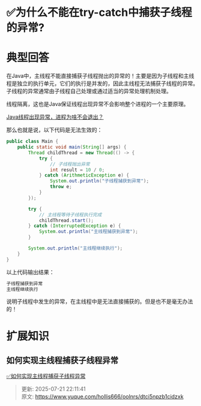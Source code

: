 # ✅为什么不能在try-catch中捕获子线程的异常?

# 典型回答


在Java中，主线程不能直接捕获子线程抛出的异常的！主要是因为子线程和主线程是独立的执行单元，它们的执行是并发的，因此主线程无法捕获子线程的异常。子线程的异常通常由子线程自己处理或通过适当的异常处理机制处理。



线程隔离，这也是Java保证线程出现异常不会影响整个进程的一个主要原理。



[Java线程出现异常，进程为啥不会退出？](https://www.yuque.com/hollis666/oolnrs/vhge9qann70zsrag)



那么也就是说，以下代码是无法生效的：



```java
public class Main {
    public static void main(String[] args) {
        Thread childThread = new Thread(() -> {
            try {
                // 子线程抛出异常
                int result = 10 / 0;
            } catch (ArithmeticException e) {
                System.out.println("子线程捕获到异常");
                throw e;
            }
        });

        try {
            // 主线程等待子线程执行完成
            childThread.start();
        } catch (InterruptedException e) {
            System.out.println("主线程捕获到异常");
        }

        System.out.println("主线程继续执行");
    }
}

```



以上代码输出结果：



```java
子线程捕获到异常
主线程继续执行
```



说明子线程中发生的异常，在主线程中是无法直接捕获的。但是也不是毫无办法的！



# 扩展知识
## 如何实现主线程捕获子线程异常


[✅如何实现主线程捕获子线程异常](https://www.yuque.com/hollis666/oolnrs/iao166g9qgzld9e3)





> 更新: 2025-07-21 22:11:41  
> 原文: <https://www.yuque.com/hollis666/oolnrs/dtci5npzb1cidzxk>